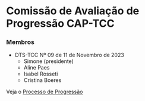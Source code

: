 # Comissão de Avaliação de Progressão CAP-TCC

### Membros

- DTS-TCC Nº 09 de 11 de Novembro de 2023
    * Simone (presidente)
    * Aline Paes
    * Isabel Rosseti
    * Cristina Boeres

Veja o [Processo de Progressão](./sei-progressao.md)



